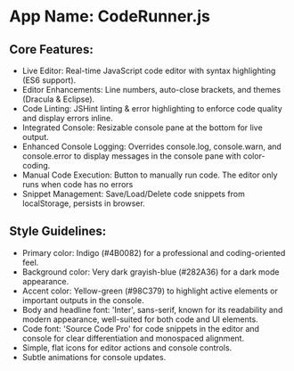 # **App Name**: CodeRunner.js

## Core Features:

- Live Editor: Real-time JavaScript code editor with syntax highlighting (ES6 support).
- Editor Enhancements: Line numbers, auto-close brackets, and themes (Dracula & Eclipse).
- Code Linting: JSHint linting & error highlighting to enforce code quality and display errors inline.
- Integrated Console: Resizable console pane at the bottom for live output.
- Enhanced Console Logging: Overrides console.log, console.warn, and console.error to display messages in the console pane with color-coding.
- Manual Code Execution: Button to manually run code. The editor only runs when code has no errors
- Snippet Management: Save/Load/Delete code snippets from localStorage, persists in browser.

## Style Guidelines:

- Primary color: Indigo (#4B0082) for a professional and coding-oriented feel.
- Background color: Very dark grayish-blue (#282A36) for a dark mode appearance.
- Accent color: Yellow-green (#98C379) to highlight active elements or important outputs in the console.
- Body and headline font: 'Inter', sans-serif, known for its readability and modern appearance, well-suited for both code and UI elements.
- Code font: 'Source Code Pro' for code snippets in the editor and console for clear differentiation and monospaced alignment.
- Simple, flat icons for editor actions and console controls.
- Subtle animations for console updates.